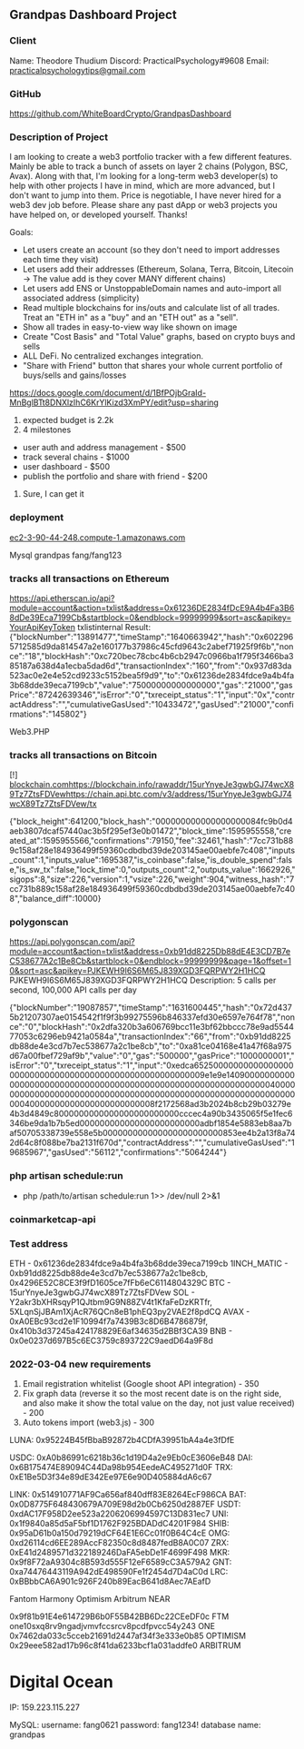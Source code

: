 ## Grandpas Dashboard Project

### Client

Name: Theodore Thudium
Discord: PracticalPsychology#9608
Email: [practicalpsychologytips@gmail.com](mailto:practicalpsychologytips@gmail.com)

### GitHub

https://github.com/WhiteBoardCrypto/GrandpasDashboard

### Description of Project

I am looking to create a web3 portfolio tracker with a few different features. Mainly be able to track a bunch of assets on layer 2 chains (Polygon, BSC, Avax). Along with that, I'm looking for a long-term web3 developer(s) to help with other projects I have in mind, which are more advanced, but I don't want to jump into them.
Price is negotiable, I have never hired for a web3 dev job before.
Please share any past dApp or web3 projects you have helped on, or developed yourself. Thanks!

Goals:

- Let users create an account (so they don't need to import addresses each time they visit)
- Let users add their addresses (Ethereum, Solana, Terra, Bitcoin, Litecoin -> The value add is they cover MANY different chains)
- Let users add ENS or UnstoppableDomain names and auto-import all associated address (simplicity)
- Read multiple blockchains for ins/outs and calculate list of all trades. Treat an "ETH in" as a "buy" and an "ETH out" as a "sell".
- Show all trades in easy-to-view way like shown on image
- Create "Cost Basis" and "Total Value" graphs, based on crypto buys and sells
- ALL DeFi. No centralized exchanges integration.
- "Share with Friend" button that shares your whole current portfolio of buys/sells and gains/losses

https://docs.google.com/document/d/1BfPOjbGraId-MnBglBTt8DNXlzIhC6KrYlKizd3XmPY/edit?usp=sharing

1. expected budget is 2.2k
2. 4 milestones

- user auth and address management - $500
- track several chains - $1000
- user dashboard - $500
- publish the portfolio and share with friend - $200

1. Sure, I can get it

### deployment

[ec2-3-90-44-248.compute-1.amazonaws.com](http://ec2-3-90-44-248.compute-1.amazonaws.com/)

Mysql
grandpas
fang/fang123

### tracks all transactions on Ethereum

https://api.etherscan.io/api?module=account&action=txlist&address=0x61236DE2834fDcE9A4b4Fa3B68dDe39Eca7199Cb&startblock=0&endblock=99999999&sort=asc&apikey=YourApiKeyToken
txlistinternal
Result:
{"blockNumber":"13891477","timeStamp":"1640663942","hash":"0x6022965712585d9da814547a2e160177b37986c45cfd9643c2abef71925f9f6b","nonce":"18","blockHash":"0xc720bec78cbc4b6cb2947c0966ba1f795f3466ba385187a638d4a1ecba5dad6d","transactionIndex":"160","from":"0x937d83da523ac0e2e4e52cd9233c5152bea5f9d9","to":"0x61236de2834fdce9a4b4fa3b68dde39eca7199cb","value":"75000000000000000","gas":"21000","gasPrice":"87242639346","isError":"0","txreceipt_status":"1","input":"0x","contractAddress":"","cumulativeGasUsed":"10433472","gasUsed":"21000","confirmations":"145802"}

Web3.PHP

### tracks all transactions on Bitcoin

[!] [blockchain.com](http://blockchain.com/)https://blockchain.info/rawaddr/15urYnyeJe3gwbGJ74wcX89Tz7ZtsFDVewhttps://chain.api.btc.com/v3/address/15urYnyeJe3gwbGJ74wcX89Tz7ZtsFDVew/tx

{"block_height":641200,"block_hash":"000000000000000000084fc9b0d4aeb3807dcaf57440ac3b5f295ef3e0b01472","block_time":1595955558,"created_at":1595955566,"confirmations":79150,"fee":32461,"hash":"7cc731b889c158af28e184936499f59360cdbdbd39de203145ae00aebfe7c408","inputs_count":1,"inputs_value":1695387,"is_coinbase":false,"is_double_spend":false,"is_sw_tx":false,"lock_time":0,"outputs_count":2,"outputs_value":1662926,"sigops":8,"size":226,"version":1,"vsize":226,"weight":904,"witness_hash":"7cc731b889c158af28e184936499f59360cdbdbd39de203145ae00aebfe7c408","balance_diff":10000}

### polygonscan

https://api.polygonscan.com/api?module=account&action=txlist&address=0xb91dd8225Db88dE4E3CD7B7eC538677A2c1Be8Cb&startblock=0&endblock=99999999&page=1&offset=10&sort=asc&apikey=PJKEWH9I6S6M65J839XGD3FQRPWY2H1HCQ
PJKEWH9I6S6M65J839XGD3FQRPWY2H1HCQ
Description: 5 calls per second, 100,000 API calls per day

{"blockNumber":"19087857","timeStamp":"1631600445","hash":"0x72d4375b21207307ae0154542f1f9f3b99275596b846337efd30e6597e764f78","nonce":"0","blockHash":"0x2dfa320b3a606769bcc11e3bf62bbccc78e9ad554477053c6296eb9421a0584a","transactionIndex":"66","from":"0xb91dd8225db88de4e3cd7b7ec538677a2c1be8cb","to":"0xa81ce04168e41a47f68a975d67a00fbef729af9b","value":"0","gas":"500000","gasPrice":"1000000001","isError":"0","txreceipt_status":"1","input":"0xedca65250000000000000000000000000000000000000000000000000000009e1e9e1409000000000000000000000000000000000000000000000000000000000000004000000000000000000000000000000000000000000000000000000000000000040000000000000000000000008f2172568ad3b2024b8cb29b03279e4b3d4849c8000000000000000000000000cccec4a90b3435065f5e1fec6346be9da1b7b5ed000000000000000000000000adbf1854e5883eb8aa7baf50705338739e558e5b000000000000000000000000853ee4b2a13f8a742d64c8f088be7ba2131f670d","contractAddress":"","cumulativeGasUsed":"19685967","gasUsed":"56112","confirmations":"5064244"}

### php artisan schedule:run

- php /path/to/artisan schedule:run 1>> /dev/null 2>&1

### coinmarketcap-api

### Test address

ETH - 0x61236de2834fdce9a4b4fa3b68dde39eca7199cb
1INCH_MATIC - 0xb91dd8225db88de4e3cd7b7ec538677a2c1be8cb, 0x4296E52C8CE3f9fD1605ce7fFb6eC6114804329C
BTC - 15urYnyeJe3gwbGJ74wcX89Tz7ZtsFDVew
SOL - Y2akr3bXHRsqyP1QJtbm9G9N88ZV4t1KfaFeDzKRTfr, 5XLqnSjJBAm1XjAcR76QCn8eB1phEQ3py2VAE2f8pdCQ
AVAX - 0xA0EBc93cd2e1F10994f7a7439B3c8D6B4786879f, 0x410b3d37245a424178829E6af34635d2BBf3CA39
BNB - 0x0e0237d697B5c6EC3759c893722C9aedD64a9F8d

### 2022-03-04 new requirements

1. Email registration whitelist (Google shoot API integration) - 350
2. Fix graph data (reverse it so the most recent date is on the right side, and also make it show the total value on the day, not just value received) - 200
3. Auto tokens import (web3.js) - 300

LUNA: 0x95224B45fBbaB92872b4CDfA39951bA4a4e3fDfE

USDC: 0xA0b86991c6218b36c1d19D4a2e9Eb0cE3606eB48
DAI: 0x6B175474E89094C44Da98b954EedeAC495271d0F
TRX: 0xE1Be5D3f34e89dE342Ee97E6e90D405884dA6c67

LINK: 0x514910771AF9Ca656af840dff83E8264EcF986CA
BAT: 0x0D8775F648430679A709E98d2b0Cb6250d2887EF
USDT: 0xdAC17F958D2ee523a2206206994597C13D831ec7
UNI: 0x1f9840a85d5aF5bf1D1762F925BDADdC4201F984
SHIB: 0x95aD61b0a150d79219dCF64E1E6Cc01f0B64C4cE
OMG: 0xd26114cd6EE289AccF82350c8d8487fedB8A0C07
ZRX: 0xE41d2489571d322189246DaFA5ebDe1F4699F498
MKR: 0x9f8F72aA9304c8B593d555F12eF6589cC3A579A2
GNT: 0xa74476443119A942dE498590Fe1f2454d7D4aC0d
LRC: 0xBBbbCA6A901c926F240b89EacB641d8Aec7AEafD

Fantom
Harmony
Optimism
Arbitrum
NEAR

0x9f81b91E4e614729B6b0F55B42BB6Dc22CEeDF0c FTM
one10sxq8rv9ngadjvmvfccsrcv8pcdfpvcc54y243 ONE
0x7462da033c5cceb21691d2447af34f3e333e0b85 OPTIMISM
0x29eee582ad17b96c8f41da6233bcf1a031addfe0 ARBITRUM

# Digital Ocean

IP: 159.223.115.227

MySQL:
username: fang0621
password: fang1234!
database name: grandpas
